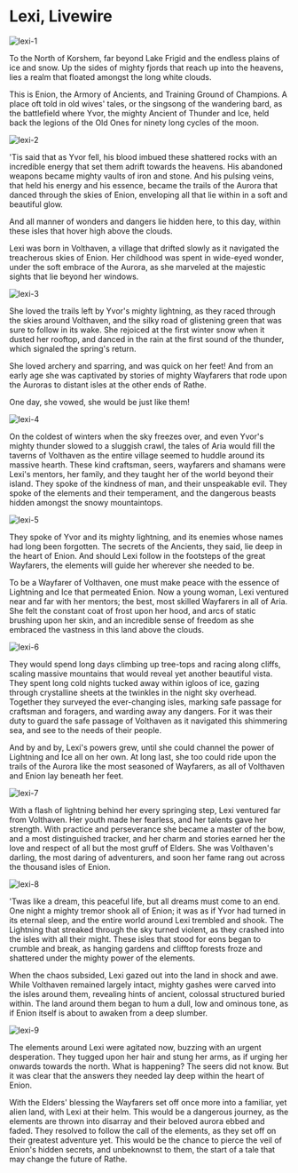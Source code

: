 <style>
  .center {
    display: block;
    margin-left: auto;
    margin-right: auto;
  }
</style>

# Lexi, Livewire

<img src="https://media.githubusercontent.com/media/nathaneastwood/fablore/main/src/main-story/05-tales-of-aria/media/lexi-1.webp" alt="lexi-1" class="center">

To the North of Korshem, far beyond Lake Frigid and the endless plains of ice and snow. Up the sides of mighty fjords that reach up into the heavens, lies a realm that floated amongst the long white clouds.

This is Enion, the Armory of Ancients, and Training Ground of Champions. A place oft told in old wives' tales, or the singsong of the wandering bard, as the battlefield where Yvor, the mighty Ancient of Thunder and Ice, held back the legions of the Old Ones for ninety long cycles of the moon.

<img src="https://media.githubusercontent.com/media/nathaneastwood/fablore/main/src/main-story/05-tales-of-aria/media/lexi-2.webp" alt="lexi-2" class="center">

'Tis said that as Yvor fell, his blood imbued these shattered rocks with an incredible energy that set them adrift towards the heavens. His abandoned weapons became mighty vaults of iron and stone. And his pulsing veins, that held his energy and his essence, became the trails of the Aurora that danced through the skies of Enion, enveloping all that lie within in a soft and beautiful glow.

And all manner of wonders and dangers lie hidden here, to this day, within these isles that hover high above the clouds.

Lexi was born in Volthaven, a village that drifted slowly as it navigated the treacherous skies of Enion. Her childhood was spent in wide-eyed wonder, under the soft embrace of the Aurora, as she marveled at the majestic sights that lie beyond her windows.

<img src="https://media.githubusercontent.com/media/nathaneastwood/fablore/main/src/main-story/05-tales-of-aria/media/lexi-3.webp" alt="lexi-3" class="center">

She loved the trails left by Yvor's mighty lightning, as they raced through the skies around Volthaven, and the silky road of glistening green that was sure to follow in its wake. She rejoiced at the first winter snow when it dusted her rooftop, and danced in the rain at the first sound of the thunder, which signaled the spring's return.

She loved archery and sparring, and was quick on her feet! And from an early age she was captivated by stories of mighty Wayfarers that rode upon the Auroras to distant isles at the other ends of Rathe.

One day, she vowed, she would be just like them!

<img src="https://media.githubusercontent.com/media/nathaneastwood/fablore/main/src/main-story/05-tales-of-aria/media/lexi-4.webp" alt="lexi-4" class="center">

On the coldest of winters when the sky freezes over, and even Yvor's mighty thunder slowed to a sluggish crawl, the tales of Aria would fill the taverns of Volthaven as the entire village seemed to huddle around its massive hearth. These kind craftsman, seers, wayfarers and shamans were Lexi's mentors, her family, and they taught her of the world beyond their island. They spoke of the kindness of man, and their unspeakable evil. They spoke of the elements and their temperament, and the dangerous beasts hidden amongst the snowy mountaintops.

<img src="https://media.githubusercontent.com/media/nathaneastwood/fablore/main/src/main-story/05-tales-of-aria/media/lexi-5.webp" alt="lexi-5" class="center">

They spoke of Yvor and its mighty lightning, and its enemies whose names had long been forgotten. The secrets of the Ancients, they said, lie deep in the heart of Enion. And should Lexi follow in the footsteps of the great Wayfarers, the elements will guide her wherever she needed to be.

To be a Wayfarer of Volthaven, one must make peace with the essence of Lightning and Ice that permeated Enion. Now a young woman, Lexi ventured near and far with her mentors; the best, most skilled Wayfarers in all of Aria. She felt the constant coat of frost upon her hood, and arcs of static brushing upon her skin, and an incredible sense of freedom as she embraced the vastness in this land above the clouds.

<img src="https://media.githubusercontent.com/media/nathaneastwood/fablore/main/src/main-story/05-tales-of-aria/media/lexi-6.webp" alt="lexi-6" class="center">

They would spend long days climbing up tree-tops and racing along cliffs, scaling massive mountains that would reveal yet another beautiful vista. They spent long cold nights tucked away within igloos of ice, gazing through crystalline sheets at the twinkles in the night sky overhead. Together they surveyed the ever-changing isles, marking safe passage for craftsman and foragers, and warding away any dangers. For it was their duty to guard the safe passage of Volthaven as it navigated this shimmering sea, and see to the needs of their people.

And by and by, Lexi's powers grew, until she could channel the power of Lightning and Ice all on her own. At long last, she too could ride upon the trails of the Aurora like the most seasoned of Wayfarers, as all of Volthaven and Enion lay beneath her feet.

<img src="https://media.githubusercontent.com/media/nathaneastwood/fablore/main/src/main-story/05-tales-of-aria/media/lexi-7.webp" alt="lexi-7" class="center">

With a flash of lightning behind her every springing step, Lexi ventured far from Volthaven. Her youth made her fearless, and her talents gave her strength. With practice and perseverance she became a master of the bow, and a most distinguished tracker, and her charm and stories earned her the love and respect of all but the most gruff of Elders. She was Volthaven's darling, the most daring of adventurers, and soon her fame rang out across the thousand isles of Enion.

<img src="https://media.githubusercontent.com/media/nathaneastwood/fablore/main/src/main-story/05-tales-of-aria/media/lexi-8.webp" alt="lexi-8" class="center">

'Twas like a dream, this peaceful life, but all dreams must come to an end. One night a mighty tremor shook all of Enion; it was as if Yvor had turned in its eternal sleep, and the entire world around Lexi trembled and shook. The Lightning that streaked through the sky turned violent, as they crashed into the isles with all their might. These isles that stood for eons began to crumble and break, as hanging gardens and clifftop forests froze and shattered under the mighty power of the elements.

When the chaos subsided, Lexi gazed out into the land in shock and awe. While Volthaven remained largely intact, mighty gashes were carved into the isles around them, revealing hints of ancient, colossal structured buried within. The land around them began to hum a dull, low and ominous tone, as if Enion itself is about to awaken from a deep slumber.

<img src="https://media.githubusercontent.com/media/nathaneastwood/fablore/main/src/main-story/05-tales-of-aria/media/lexi-9.webp" alt="lexi-9" class="center">

The elements around Lexi were agitated now, buzzing with an urgent desperation. They tugged upon her hair and stung her arms, as if urging her onwards towards the north. What is happening? The seers did not know. But it was clear that the answers they needed lay deep within the heart of Enion.

With the Elders' blessing the Wayfarers set off once more into a familiar, yet alien land, with Lexi at their helm. This would be a dangerous journey, as the elements are thrown into disarray and their beloved aurora ebbed and faded. They resolved to follow the call of the elements, as they set off on their greatest adventure yet. This would be the chance to pierce the veil of Enion's hidden secrets, and unbeknownst to them, the start of a tale that may change the future of Rathe.
